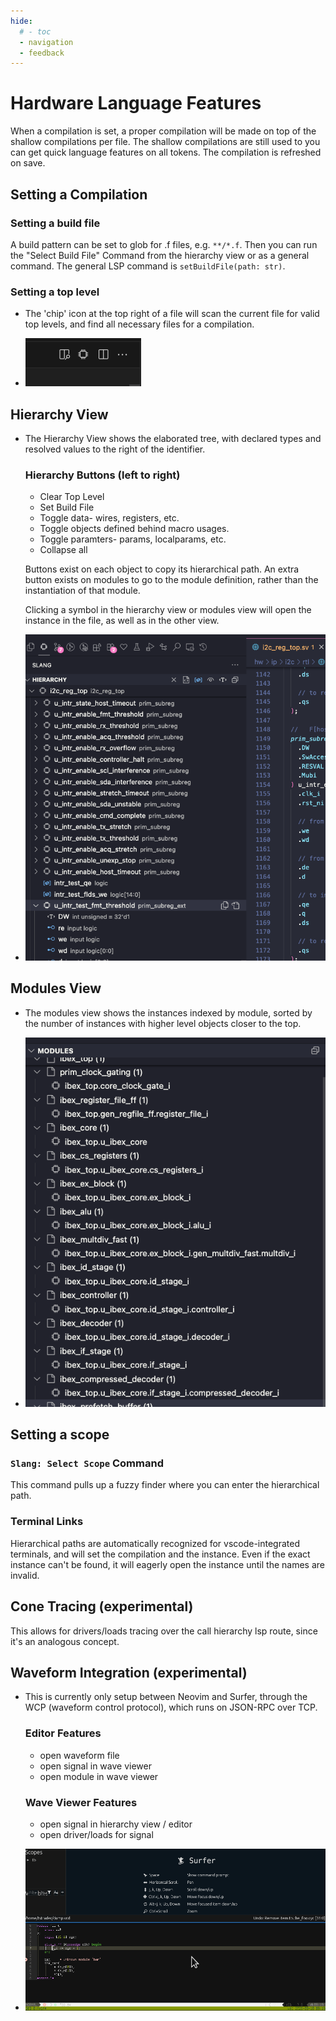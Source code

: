 ```yaml
---
hide:
  # - toc
  - navigation
  - feedback
---
```


# Hardware Language Features

When a compilation is set, a proper compilation will be made on top of the shallow compilations per file. The shallow compilations are still used to you can get quick language features on all tokens. The compilation is refreshed on save.

## Setting a Compilation


### Setting a build file
A build pattern can be set to glob for .f files, e.g. `**/*.f`. Then you can run the "Select Build File" Command from the hierarchy view or as a general command. The general LSP command is `setBuildFile(path: str)`.


### Setting a top level

<div class="grid cards" markdown>


-   The 'chip' icon at the top right of a file will scan the current file for valid top levels, and find all necessary files for a compilation.

-   ![SetTopLevel](SetTopLevel.png)
</div>

## Hierarchy View

<div class="grid cards" markdown>


-   The Hierarchy View shows the elaborated tree, with declared types and resolved values to the right of the identifier.

    ### Hierarchy Buttons (left to right)
    - Clear Top Level
    - Set Build File
    - Toggle data- wires, registers, etc.
    - Toggle objects defined behind macro usages.
    - Toggle paramters- params, localparams, etc.
    - Collapse all

    Buttons exist on each object to copy its hierarchical path.
    An extra button exists on modules to go to the module definition, rather than the instantiation of that module.

    Clicking a symbol in the hierarchy view or modules view will open the instance in the file, as well as in the other view.

-   ![HierarchyView](HierarchyView.png)
</div>

## Modules View

<div class="grid cards" markdown>


-   The modules view shows the instances indexed by module, sorted by the number of instances with higher level objects closer to the top.

-   ![ModulesView](ModulesView.png)
</div>

## Setting a scope 

### `Slang: Select Scope` Command

This command pulls up a fuzzy finder where you can enter the hierarchical path.

### Terminal Links

Hierarchical paths are automatically recognized for vscode-integrated terminals, and will set the compilation and the instance. Even if the exact instance can't be found, it will eagerly open the instance until the names are invalid.


## Cone Tracing (experimental)
This allows for drivers/loads tracing over the call hierarchy lsp route, since it's an analogous concept.


## Waveform Integration (experimental)

<div class="grid cards" markdown>


-   This is currently only setup between Neovim and Surfer, through the WCP (waveform control protocol), which runs on JSON-RPC over TCP.

    ### Editor Features
    - open waveform file
    - open signal in wave viewer
    - open module in wave viewer

    ### Wave Viewer Features
    - open signal in hierarchy view / editor
    - open driver/loads for signal

-   ![WCP](wcp.gif)
</div>
